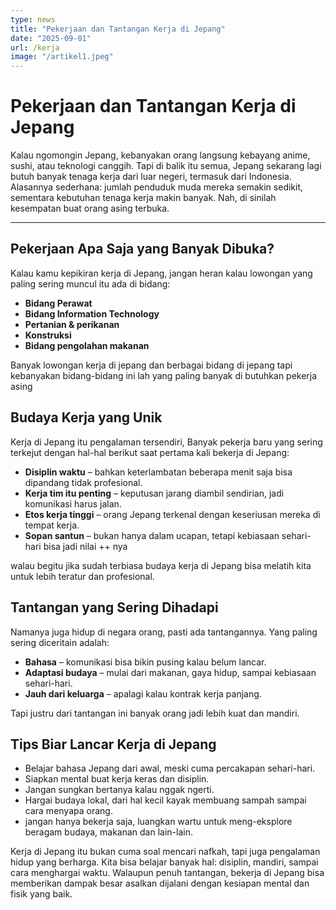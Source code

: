 ```yaml
---
type: news
title: "Pekerjaan dan Tantangan Kerja di Jepang"
date: "2025-09-01"
url: /kerja
image: "/artikel1.jpeg"
---
```



# Pekerjaan dan Tantangan Kerja di Jepang

Kalau ngomongin Jepang, kebanyakan orang langsung kebayang anime, sushi, atau teknologi canggih. Tapi di balik itu semua, Jepang sekarang lagi butuh banyak tenaga kerja dari luar negeri, termasuk dari Indonesia. Alasannya sederhana: jumlah penduduk muda mereka semakin sedikit, sementara kebutuhan tenaga kerja makin banyak. Nah, di sinilah kesempatan buat orang asing terbuka.

------

## Pekerjaan Apa Saja yang Banyak Dibuka?

Kalau kamu kepikiran kerja di Jepang, jangan heran kalau lowongan yang paling sering muncul itu ada di bidang:

* **Bidang Perawat** 
* **Bidang Information Technology** 
* **Pertanian & perikanan** 
* **Konstruksi** 
* **Bidang pengolahan makanan** 

Banyak lowongan kerja di jepang dan berbagai bidang di jepang tapi kebanyakan bidang-bidang ini lah yang paling banyak di butuhkan pekerja asing 

## Budaya Kerja yang Unik

Kerja di Jepang itu pengalaman tersendiri, Banyak pekerja baru yang sering terkejut dengan hal-hal berikut saat pertama kali bekerja di Jepang:

* **Disiplin waktu** – bahkan keterlambatan beberapa menit saja bisa dipandang tidak profesional.
* **Kerja tim itu penting** – keputusan jarang diambil sendirian, jadi komunikasi harus jalan.
* **Etos kerja tinggi** – orang Jepang terkenal dengan keseriusan mereka di tempat kerja.
* **Sopan santun** – bukan hanya dalam ucapan, tetapi kebiasaan sehari-hari bisa jadi nilai ++ nya 

walau begitu jika sudah terbiasa budaya kerja di Jepang bisa melatih kita untuk lebih teratur dan profesional.

## Tantangan yang Sering Dihadapi

Namanya juga hidup di negara orang, pasti ada tantangannya. Yang paling sering diceritain adalah:

* **Bahasa** – komunikasi bisa bikin pusing kalau belum lancar.
* **Adaptasi budaya** – mulai dari makanan, gaya hidup, sampai kebiasaan sehari-hari.
* **Jauh dari keluarga** – apalagi kalau kontrak kerja panjang.

Tapi justru dari tantangan ini banyak orang jadi lebih kuat dan mandiri.

## Tips Biar Lancar Kerja di Jepang

* Belajar bahasa Jepang dari awal, meski cuma percakapan sehari-hari.
* Siapkan mental buat kerja keras dan disiplin.
* Jangan sungkan bertanya kalau nggak ngerti.
* Hargai budaya lokal, dari hal kecil kayak membuang sampah sampai cara menyapa orang.
* jangan hanya bekerja saja, luangkan wartu untuk meng-eksplore beragam budaya, makanan dan lain-lain.



Kerja di Jepang itu bukan cuma soal mencari nafkah, tapi juga pengalaman hidup yang berharga. Kita bisa belajar banyak hal: disiplin, mandiri, sampai cara menghargai waktu. Walaupun penuh tantangan, bekerja di Jepang bisa memberikan dampak besar asalkan dijalani dengan kesiapan mental dan fisik yang baik.




